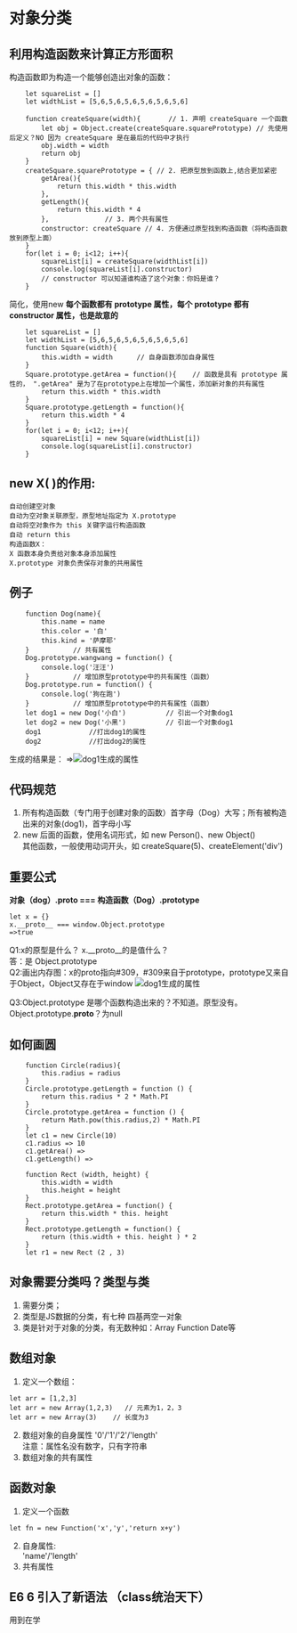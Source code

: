 # 对象分类
## 利用构造函数来计算正方形面积

构造函数即为构造一个能够创造出对象的函数：
```
    let squareList = []
    let widthList = [5,6,5,6,5,6,5,6,5,6,5,6]

    function createSquare(width){       // 1. 声明 createSquare 一个函数
        let obj = Object.create(createSquare.squarePrototype) // 先使用后定义？NO 因为 createSquare 是在最后的代码中才执行
        obj.width = width
        return obj
    }
    createSquare.squarePrototype = { // 2. 把原型放到函数上,结合更加紧密
        getArea(){  
            return this.width * this.width 
        },
        getLength(){
            return this.width * 4
        },              // 3. 两个共有属性
        constructor: createSquare // 4. 方便通过原型找到构造函数（将构造函数放到原型上面）
    }
    for(let i = 0; i<12; i++){
        squareList[i] = createSquare(widthList[i])
        console.log(squareList[i].constructor) 
        // constructor 可以知道谁构造了这个对象：你妈是谁？
    }
```
简化，使用new  <strong>每个函数都有 prototype 属性，每个 prototype 都有 constructor 属性，也是故意的 </strong>
```
    let squareList = []
    let widthList = [5,6,5,6,5,6,5,6,5,6,5,6]
    function Square(width){ 
        this.width = width      // 自身函数添加自身属性
    }
    Square.prototype.getArea = function(){    // 函数是具有 prototype 属性的， ".getArea" 是为了在prototype上在增加一个属性，添加新对象的共有属性
        return this.width * this.width 
    }
    Square.prototype.getLength = function(){
        return this.width * 4
    }
    for(let i = 0; i<12; i++){
        squareList[i] = new Square(widthList[i])
        console.log(squareList[i].constructor)
    }
```
## new X( )的作用:       

    自动创建空对象      
    自动为空对象关联原型，原型地址指定为 X.prototype        
    自动将空对象作为 this 关键字运行构造函数            
    自动 return this   
    构造函数X：     
    X 函数本身负责给对象本身添加属性        
    X.prototype 对象负责保存对象的共用属性  
       
## 例子

```
    function Dog(name){
        this.name = name
        this.color = '白'
        this.kind = '萨摩耶'
    }           // 共有属性
    Dog.prototype.wangwang = function() {
        console.log('汪汪')
    }           // 增加原型prototype中的共有属性（函数）
    Dog.prototype.run = function() {
        console.log('狗在跑')       
    }           // 增加原型prototype中的共有属性（函数）
    let dog1 = new Dog('小白')          // 引出一个对象dog1
    let dog2 = new Dog('小黑')          // 引出一个对象dog1
    dog1            //打出dog1的属性
    dog2            //打出dog2的属性
```
生成的结果是：
    =><img src="dog1.png" alt = "dog1生成的属性" >

## 代码规范

1. 所有构造函数（专门用于创建对象的函数）首字母（Dog）大写；所有被构造出来的对象(dog1)，首字母小写
2. new 后面的函数，使用名词形式，如 new Person()、new Object()      
其他函数，一般使用动词开头，如 createSquare(5)、createElement('div')

## 重要公式

<strong>对象（dog）.__proto__ === 构造函数（Dog）.prototype</strong>
```
let x = {}
x.__proto__ === window.Object.prototype
=>true
```
Q1:x的原型是什么？ x.__proto__的是值什么？      
答：是 Object.prototype     
Q2:画出内存图：x的proto指向#309，#309来自于prototype，prototype又来自于Object，Object又存在于window
<img src="x的属性.png" alt = "dog1生成的属性" >

Q3:Object.prototype 是哪个函数构造出来的？不知道。原型没有。Object.prototype.__proto__？为null

## 如何画圆
```
    function Circle(radius){
        this.radius = radius
    }
    Circle.prototype.getLength = function () {
        return this.radius * 2 * Math.PI
    }
    Circle.prototype.getArea = function () {
        return Math.pow(this.radius,2) * Math.PI
    }
    let c1 = new Circle(10)
    c1.radius => 10
    c1.getArea() => 
    c1.getLength() =>
``` 
```
    function Rect (width, height) {
        this.width = width
        this.height = height
    }
    Rect.prototype.getArea = function() {
        return this.width * this. height
    }
    Rect.prototype.getLength = function() {
        return (this.width + this. height ) * 2
    }
    let r1 = new Rect (2 , 3)
```
## 对象需要分类吗？类型与类
1. 需要分类；      
2. 类型是JS数据的分类，有七种 四基两空一对象
3. 类是针对于对象的分类，有无数种如：Array Function Date等
   
## 数组对象
1. 定义一个数组：
```
let arr = [1,2,3]
let arr = new Array(1,2,3)   // 元素为1，2，3
let arr = new Array(3)    // 长度为3
```
2. 数组对象的自身属性
    '0'/'1'/'2'/'length'        
    注意：属性名没有数字，只有字符串
3. 数组对象的共有属性

## 函数对象
1. 定义一个函数
``` 
let fn = new Function('x','y','return x+y')
```
2. 自身属性:        
    'name'/'length'
3. 共有属性
## E6 6 引入了新语法 （class统治天下）
用到在学


